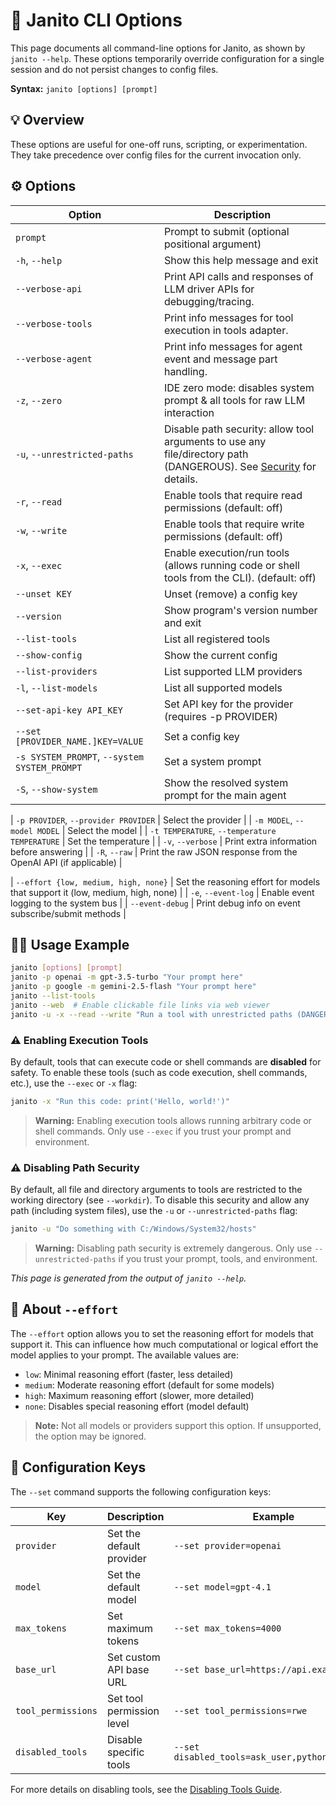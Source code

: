 # 🏁 Janito CLI Options

This page documents all command-line options for Janito, as shown by `janito --help`. These options temporarily override configuration for a single session and do not persist changes to config files.

**Syntax:** `janito [options] [prompt]`

## 💡 Overview

These options are useful for one-off runs, scripting, or experimentation. They take precedence over config files for the current invocation only.

## ⚙️ Options

| Option | Description |
|--------|-------------|
| `prompt` | Prompt to submit (optional positional argument) |
| `-h`, `--help` | Show this help message and exit |
| `--verbose-api` | Print API calls and responses of LLM driver APIs for debugging/tracing. |
| `--verbose-tools` | Print info messages for tool execution in tools adapter. |
| `--verbose-agent` | Print info messages for agent event and message part handling. |
| `-z`, `--zero` | IDE zero mode: disables system prompt & all tools for raw LLM interaction |
| `-u`, `--unrestricted-paths` | Disable path security: allow tool arguments to use any file/directory path (DANGEROUS). See [Security](../security.md) for details. |
| `-r`, `--read` | Enable tools that require read permissions (default: off) |
| `-w`, `--write` | Enable tools that require write permissions (default: off) |
| `-x`, `--exec` | Enable execution/run tools (allows running code or shell tools from the CLI). (default: off) |
| `--unset KEY` | Unset (remove) a config key |
| `--version` | Show program's version number and exit |
| `--list-tools` | List all registered tools |
| `--show-config` | Show the current config |
| `--list-providers` | List supported LLM providers |
| `-l`, `--list-models` | List all supported models |
| `--set-api-key API_KEY` | Set API key for the provider (requires -p PROVIDER) |
| `--set [PROVIDER_NAME.]KEY=VALUE` | Set a config key |
| `-s SYSTEM_PROMPT`, `--system SYSTEM_PROMPT` | Set a system prompt |
| `-S`, `--show-system` | Show the resolved system prompt for the main agent |

| `-p PROVIDER`, `--provider PROVIDER` | Select the provider |
| `-m MODEL`, `--model MODEL` | Select the model |
| `-t TEMPERATURE`, `--temperature TEMPERATURE` | Set the temperature |
| `-v`, `--verbose` | Print extra information before answering |
| `-R`, `--raw` | Print the raw JSON response from the OpenAI API (if applicable) |


| `--effort {low, medium, high, none}` | Set the reasoning effort for models that support it (low, medium, high, none) |
| `-e`, `--event-log` | Enable event logging to the system bus |
| `--event-debug` | Print debug info on event subscribe/submit methods |

## 👨‍💻 Usage Example

```sh
janito [options] [prompt]
janito -p openai -m gpt-3.5-turbo "Your prompt here"
janito -p google -m gemini-2.5-flash "Your prompt here"
janito --list-tools
janito --web  # Enable clickable file links via web viewer
janito -u -x --read --write "Run a tool with unrestricted paths (DANGEROUS)"
```

### ⚠️ Enabling Execution Tools

By default, tools that can execute code or shell commands are **disabled** for safety. To enable these tools (such as code execution, shell commands, etc.), use the `--exec` or `-x` flag:

```sh
janito -x "Run this code: print('Hello, world!')"
```
> **Warning:** Enabling execution tools allows running arbitrary code or shell commands. Only use `--exec` if you trust your prompt and environment.

### ⚠️ Disabling Path Security

By default, all file and directory arguments to tools are restricted to the working directory (see `--workdir`). To disable this security and allow any path (including system files), use the `-u` or `--unrestricted-paths` flag:

```sh
janito -u "Do something with C:/Windows/System32/hosts"
```
> **Warning:** Disabling path security is extremely dangerous. Only use `--unrestricted-paths` if you trust your prompt, tools, and environment.

_This page is generated from the output of `janito --help`._

## 🧠 About `--effort`

The `--effort` option allows you to set the reasoning effort for models that support it. This can influence how much computational or logical effort the model applies to your prompt. The available values are:

- `low`: Minimal reasoning effort (faster, less detailed)
- `medium`: Moderate reasoning effort (default for some models)
- `high`: Maximum reasoning effort (slower, more detailed)
- `none`: Disables special reasoning effort (model default)

> **Note:** Not all models or providers support this option. If unsupported, the option may be ignored.

## 🔧 Configuration Keys

The `--set` command supports the following configuration keys:

| Key | Description | Example |
|-----|-------------|---------|
| `provider` | Set the default provider | `--set provider=openai` |
| `model` | Set the default model | `--set model=gpt-4.1` |
| `max_tokens` | Set maximum tokens | `--set max_tokens=4000` |
| `base_url` | Set custom API base URL | `--set base_url=https://api.example.com` |
| `tool_permissions` | Set tool permission level | `--set tool_permissions=rwe` |
| `disabled_tools` | Disable specific tools | `--set disabled_tools=ask_user,python_code_run` |

For more details on disabling tools, see the [Disabling Tools Guide](../guides/disabled-tools.md).
